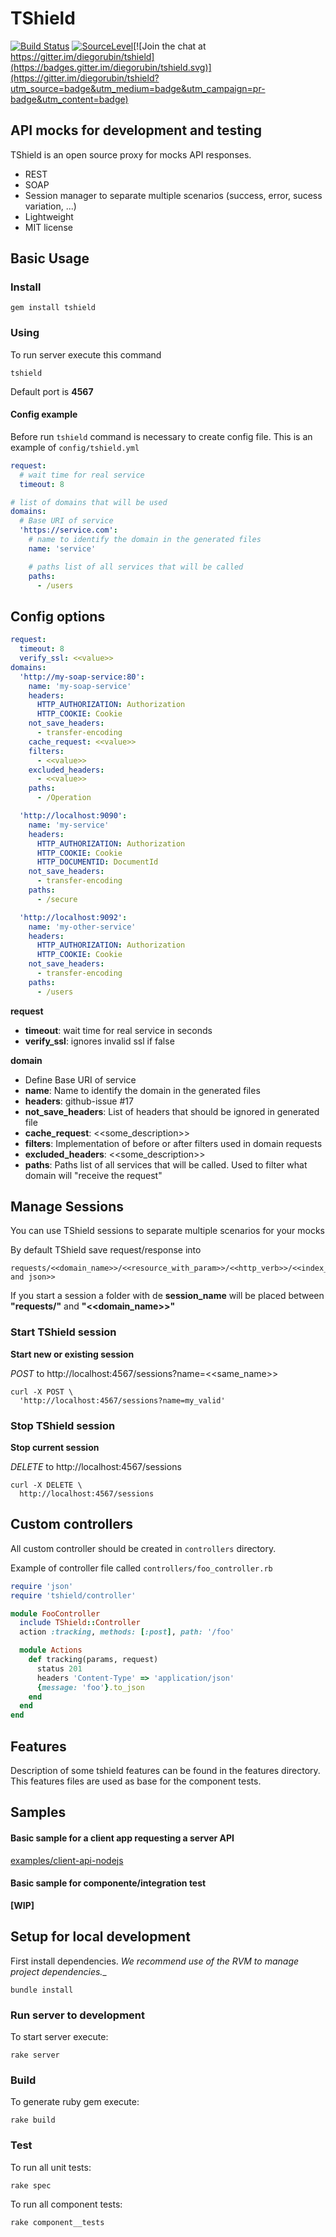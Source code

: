 TShield
=======

[![Build Status](https://travis-ci.org/diegorubin/tshield.svg)](https://travis-ci.org/diegorubin/tshield)
[![SourceLevel](https://app.sourcelevel.io/github/diegorubin/tshield.svg)](https://app.sourcelevel.io/github/diegorubin/tshield)[![Join the chat at https://gitter.im/diegorubin/tshield](https://badges.gitter.im/diegorubin/tshield.svg)](https://gitter.im/diegorubin/tshield?utm_source=badge&utm_medium=badge&utm_campaign=pr-badge&utm_content=badge)

## API mocks for development and testing
TShield is an open source proxy for mocks API responses.

* REST
* SOAP
* Session manager to separate multiple scenarios (success, error, sucess variation, ...)
* Lightweight
* MIT license
    
## Basic Usage
### Install

    gem install tshield

### Using

To run server execute this command

    tshield
    
Default port is **4567**
    

#### Config example

Before run `tshield` command is necessary to create config file.
This is an example of `config/tshield.yml`

```yaml
request:
  # wait time for real service
  timeout: 8

# list of domains that will be used
domains:
  # Base URI of service
  'https://service.com':
    # name to identify the domain in the generated files
    name: 'service'

    # paths list of all services that will be called
    paths:
      - /users
```

## Config options
```yaml
request:
  timeout: 8
  verify_ssl: <<value>>
domains:
  'http://my-soap-service:80':
    name: 'my-soap-service'
    headers:
      HTTP_AUTHORIZATION: Authorization
      HTTP_COOKIE: Cookie
    not_save_headers:
      - transfer-encoding
    cache_request: <<value>>
    filters: 
      - <<value>>
    excluded_headers:
      - <<value>>
    paths:
      - /Operation

  'http://localhost:9090':
    name: 'my-service'
    headers:
      HTTP_AUTHORIZATION: Authorization
      HTTP_COOKIE: Cookie
      HTTP_DOCUMENTID: DocumentId
    not_save_headers:
      - transfer-encoding
    paths:
      - /secure

  'http://localhost:9092':
    name: 'my-other-service'
    headers:
      HTTP_AUTHORIZATION: Authorization
      HTTP_COOKIE: Cookie
    not_save_headers:
      - transfer-encoding
    paths:
      - /users
```
**request**
* **timeout**: wait time for real service in seconds
* **verify_ssl**: ignores invalid ssl if false

**domain**
* Define Base URI of service
* **name**: Name to identify the domain in the generated files
* **headers**: github-issue #17
* **not_save_headers**: List of headers that should be ignored in generated file
* **cache_request**: <<some_description>>
* **filters**: Implementation of before or after filters used in domain requests
* **excluded_headers**: <<some_description>>
* **paths**: Paths list of all services that will be called. Used to filter what domain will "receive the request"

## Manage Sessions

You can use TShield sessions to separate multiple scenarios for your mocks

By default TShield save request/response into 

    requests/<<domain_name>>/<<resource_with_param>>/<<http_verb>>/<<index_based.content and json>>
    
If you start a session a folder with de **session_name** will be placed between **"requests/"** and **"<<domain_name>>"**

### Start TShield session
**Start new or existing session**

_POST_ to http://localhost:4567/sessions?name=<<same_name>>

```
curl -X POST \
  'http://localhost:4567/sessions?name=my_valid'
```

### Stop TShield session
**Stop current session**

_DELETE_ to http://localhost:4567/sessions

```
curl -X DELETE \
  http://localhost:4567/sessions
```

## Custom controllers

All custom controller should be created in `controllers` directory.

Example of controller file called `controllers/foo_controller.rb`

```ruby
require 'json'
require 'tshield/controller'

module FooController
  include TShield::Controller
  action :tracking, methods: [:post], path: '/foo'

  module Actions
    def tracking(params, request)
      status 201
      headers 'Content-Type' => 'application/json'
      {message: 'foo'}.to_json
    end
  end
end
```

## Features

Description of some tshield features can be found in the features directory.
This features files are used as base for the component tests.

## Samples
#### Basic sample for a client app requesting a server API
[examples/client-api-nodejs](examples/client-api-nodejs)
#### Basic sample for componente/integration test
**[WIP]**

## Setup for local development

First install dependencies.
_We recommend use of the RVM to manage project dependencies.__

```
bundle install
```

### Run server to development

To start server execute:

`rake server`

### Build

To generate ruby gem execute:

`rake build`

### Test

To run all unit tests:

`rake spec`

To run all component tests:

`rake component__tests`

